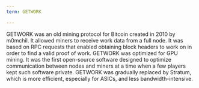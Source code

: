 ```yaml
---
term: GETWORK

---
```

GETWORK was an old mining protocol for Bitcoin created in 2010 by m0mchil. It allowed miners to receive work data from a full node. It was based on RPC requests that enabled obtaining block headers to work on in order to find a valid proof of work. GETWORK was optimized for GPU mining. It was the first open-source software designed to optimize communication between nodes and miners at a time when a few players kept such software private. GETWORK was gradually replaced by Stratum, which is more efficient, especially for ASICs, and less bandwidth-intensive.